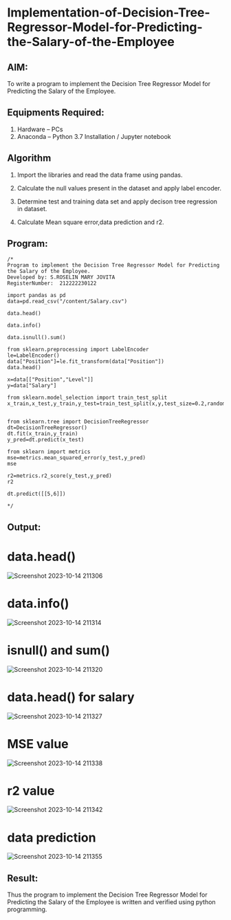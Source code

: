 # Implementation-of-Decision-Tree-Regressor-Model-for-Predicting-the-Salary-of-the-Employee

## AIM:
To write a program to implement the Decision Tree Regressor Model for Predicting the Salary of the Employee.

## Equipments Required:
1. Hardware – PCs
2. Anaconda – Python 3.7 Installation / Jupyter notebook

## Algorithm
1. Import the libraries and read the data frame using pandas.

2. Calculate the null values present in the dataset and apply label encoder.

3. Determine test and training data set and apply decison tree regression in dataset.

4. Calculate Mean square error,data prediction and r2.
   
## Program:
```
/*
Program to implement the Decision Tree Regressor Model for Predicting the Salary of the Employee.
Developed by: S.ROSELIN MARY JOVITA
RegisterNumber:  212222230122

import pandas as pd
data=pd.read_csv("/content/Salary.csv")

data.head()

data.info()

data.isnull().sum()

from sklearn.preprocessing import LabelEncoder
le=LabelEncoder()
data["Position"]=le.fit_transform(data["Position"])
data.head()

x=data[["Position","Level"]]
y=data["Salary"]

from sklearn.model_selection import train_test_split
x_train,x_test,y_train,y_test=train_test_split(x,y,test_size=0.2,random_state=2)


from sklearn.tree import DecisionTreeRegressor
dt=DecisionTreeRegressor()
dt.fit(x_train,y_train)
y_pred=dt.predict(x_test)

from sklearn import metrics
mse=metrics.mean_squared_error(y_test,y_pred)
mse

r2=metrics.r2_score(y_test,y_pred)
r2

dt.predict([[5,6]])
  
*/
```


## Output:
#  data.head()

![Screenshot 2023-10-14 211306](https://github.com/Roselinjovita/Implementation-of-Decision-Tree-Regressor-Model-for-Predicting-the-Salary-of-the-Employee/assets/119104296/68bd816e-72b2-462e-ab46-8ef4613e47bb)

# data.info()

![Screenshot 2023-10-14 211314](https://github.com/Roselinjovita/Implementation-of-Decision-Tree-Regressor-Model-for-Predicting-the-Salary-of-the-Employee/assets/119104296/851341dc-3d59-447d-88c2-d856d2c24e91)

# isnull() and sum()

![Screenshot 2023-10-14 211320](https://github.com/Roselinjovita/Implementation-of-Decision-Tree-Regressor-Model-for-Predicting-the-Salary-of-the-Employee/assets/119104296/2a2defde-170f-460b-9b9e-31ae97459493)

# data.head()  for salary

![Screenshot 2023-10-14 211327](https://github.com/Roselinjovita/Implementation-of-Decision-Tree-Regressor-Model-for-Predicting-the-Salary-of-the-Employee/assets/119104296/620e4b39-976f-4c16-a707-90c28a96e90b)

# MSE value

![Screenshot 2023-10-14 211338](https://github.com/Roselinjovita/Implementation-of-Decision-Tree-Regressor-Model-for-Predicting-the-Salary-of-the-Employee/assets/119104296/d1534d15-83f6-4518-a07b-352282841664)

# r2 value
![Screenshot 2023-10-14 211342](https://github.com/Roselinjovita/Implementation-of-Decision-Tree-Regressor-Model-for-Predicting-the-Salary-of-the-Employee/assets/119104296/9fd5e6b9-e13c-496b-99da-a01d1353c18a)

# data prediction

![Screenshot 2023-10-14 211355](https://github.com/Roselinjovita/Implementation-of-Decision-Tree-Regressor-Model-for-Predicting-the-Salary-of-the-Employee/assets/119104296/5f038b03-8884-431c-8d92-6aa1d82d1664)



## Result:
Thus the program to implement the Decision Tree Regressor Model for Predicting the Salary of the Employee is written and verified using python programming.
